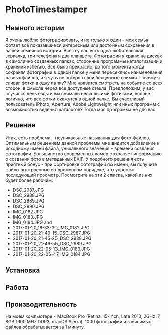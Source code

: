 # PhotoTimestamper

## Немного истории
Я очень люблю фотографировать, и не только я один - моя семья фотает всё показавшиеся интересным или достойным сохранения в нашей семейной истории. Всего у нас есть одна любительская зеркалка, три телефона и два планшета. Фотографии я храню на дисках в самолично созданных папках, сторонние программы каталогизации и хранения избегаю.
Всё было прекрасно, до того момента когда сохраняя фотографии в одной папке у меня пересеклись наименования разных файлов, и я чуть не потерял свои бесценные снимки.
Почему я сливал фотки в одну папку? Мне нравится смотреть на событие со всех сторон, в смысле через все доступные стекла. Предположим, у вас случился день езды и вы снимали несколькими фотиками, вполне логично, что все фотки окажутся в одной папке.
Вы счастливый пользователь iPhoto, Aperture, Adobe Lightweight или иных программ с возможностью ведения каталогов? Тогда моя программа не для вас.

## Решение
Итак, есть проблема - неуникальные называния для фото-файлов. Оптимальным решением данной проблемы мне видится добавление к исходному имени файла, уникального значения - времени создания фотографии. Большинство современных камер сохраняет информацию о создании фото в метаданных EXIF.
У подобного решения есть приятный бонус - при сортировке фотографий по имени, вы получите файлы выстроенные во временном порядеке, что упростит последующий просмотр. 
Посмотрите на эти 2 списка, какой из них будет более рабочим:
* DSC_2987.JPG
* DSC_2988.JPG
* DSC_2989.JPG
* DSC_2990.JPG
* IMG_0182.JPG
* IMG_0183.JPG
* IMG_0184.JPG
and
* 2017-01-20_18-33-30_IMG_0182.JPG
* 2017-01-20_21-40-15_DSC_2987.JPG
* 2017-01-20_21-45-25_DSC_2988.JPG
* 2017-01-20_21-46-55_DSC_2989.JPG
* 2017-01-20_22-05-13_IMG_0183.JPG
* 2017-01-20_22-06-47_IMG_0184.JPG

## Установка

## Работа

## Производительность
На моем компьютере - MacBook Pro (Retina, 15-inch, Late 2013, 2GHz i7, 8GB 1600 MHz DDR3, macOS Sierra), 1000 фотографий и зависимых файлов обрабатывается за 1 минуту.


